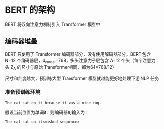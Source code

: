 # BERT 的架构

BERT 将双向注意力机制引入 Transformer 模型中

## 编码器堆叠

BERT 只使用了 Transformer 编码器部分，没有使用解码器部分。BERT 包含 N=12 个编码器层，d<sub>model</sub>=768，多头注意力子层包含 A=12 个头（每个注意力头 Z<sub>A</sub> 的尺寸与原始 Transformer相同，都为64=768/12）

尺寸和纬度越大，预训练大型 Transformer 模型就越能更好地处理下游 NLP 任务

### 准备预训练环境

```
The cat sat on it because it was a nice rug.
```

假设当前位置为单词it，则编码器的输入为：

```
The cat sat on it<masked sequence>
```
